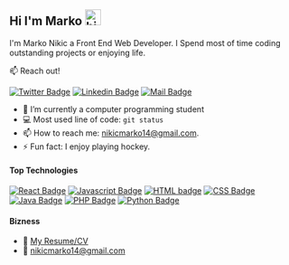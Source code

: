 ## Hi I'm Marko <img src="https://user-images.githubusercontent.com/1303154/88677602-1635ba80-d120-11ea-84d8-d263ba5fc3c0.gif" width="28px" alt="hi">

I'm Marko Nikic a Front End Web Developer. I Spend most of time coding outstanding projects or enjoying life.

:mailbox: Reach out!

[![Twitter Badge](https://img.shields.io/badge/-@urfriendmarko-1ca0f1?style=flat&labelColor=1ca0f1&logo=twitter&logoColor=white&link=https://twitter.com/urfriendmarko)](https://twitter.com/urfriendmarko) [![Linkedin Badge](https://img.shields.io/badge/-Marko-0e76a8?style=flat&labelColor=0e76a8&logo=linkedin&logoColor=white)](https://www.linkedin.com/in/markonikic/) [![Mail Badge](https://img.shields.io/badge/-nikicmarko-c0392b?style=flat&labelColor=c0392b&logo=gmail&logoColor=white)](mailto:nikicmarko14@gmail.com)

<!-- TODO: Add last video link -->

- 🔭 I’m currently a computer programming student
- :computer: Most used line of code:   `git status`
- 📫 How to reach me: nikicmarko14@gmail.com.
- ⚡ Fun fact: I enjoy playing hockey.

#### Top Technologies

<!-- TODO: Make technologies links takes you to repositories -->

[![React Badge](https://img.shields.io/badge/-React-61DBFB?style=for-the-badge&labelColor=black&logo=react&logoColor=61DBFB)](#) [![Javascript Badge](https://img.shields.io/badge/-Javascript-F0DB4F?style=for-the-badge&labelColor=black&logo=javascript&logoColor=F0DB4F)](#) [![HTML badge](https://img.shields.io/badge/HTML5-E34F26?style=for-the-badge&logo=html5&logoColor=white)](#) [![CSS Badge](https://img.shields.io/badge/CSS-239120?&style=for-the-badge&logo=css3&logoColor=white)](#) [![Java Badge](https://img.shields.io/badge/Java-ED8B00?style=for-the-badge&logo=java&logoColor=white)](#) [![PHP Badge](https://img.shields.io/badge/PHP-777BB4?style=for-the-badge&logo=php&logoColor=white)](#) [![Python Badge](https://img.shields.io/badge/Python-3776AB?style=for-the-badge&logo=python&logoColor=white)](#)



#### Bizness
- :paperclip: [My Resume/CV](https://github.com/markonikic/markonikic/blob/main/Resume2021.pdf)
- :email: nikicmarko14@gmail.com
